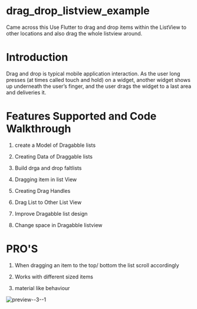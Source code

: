 # drag_drop_listview_example
Came across this Use Flutter to drag and drop items within the ListView to other locations and also drag the whole listview around.


# Introduction

Drag and drop is typical mobile application interaction. As the user long presses (at times called touch and hold) on a widget, another widget shows up underneath the user’s finger, and the user drags the widget to a last area and deliveries it.


# Features Supported and Code Walkthrough

1) create a Model of Dragabble lists

2) Creating Data of Draggable lists 

3) Build drga and drop faltlists 

4) Dragging item in list View

5) Creating Drag Handles

6) Drag List to Other List View

7) Improve Dragabble list design 

8) Change space in Dragabble listview

# PRO'S

1) When dragging an item to the top/ bottom the list scroll accordingly

2) Works with different sized items

3) material like behaviour



![preview--3--1](https://user-images.githubusercontent.com/93249038/216503448-ae1b91c3-b8ad-4f18-b9d1-2095b562a74d.gif)
